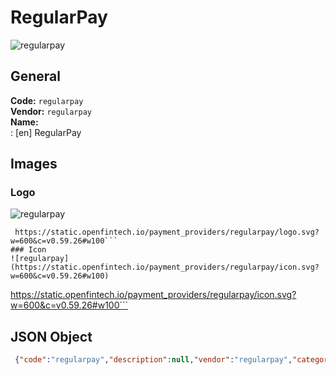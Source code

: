 # RegularPay 
![regularpay](https://static.openfintech.io/payment_providers/regularpay/logo.svg?w=600&c=v0.59.26#w100)  
## General 
**Code:** `regularpay`  
**Vendor:** `regularpay`  
**Name:**  
:	[en] RegularPay  
## Images 
### Logo 
![regularpay](https://static.openfintech.io/payment_providers/regularpay/logo.svg?w=600&c=v0.59.26#w100)  
```
 https://static.openfintech.io/payment_providers/regularpay/logo.svg?w=600&c=v0.59.26#w100```  
### Icon 
![regularpay](https://static.openfintech.io/payment_providers/regularpay/icon.svg?w=600&c=v0.59.26#w100)  
```
 https://static.openfintech.io/payment_providers/regularpay/icon.svg?w=600&c=v0.59.26#w100```  
## JSON Object 
```json
 {"code":"regularpay","description":null,"vendor":"regularpay","categories":null,"countries":null,"payment_method":null,"payout_method":null,"metadata":{"about_payments_code":"regularpay"},"name":{"en":"RegularPay"}}```  
